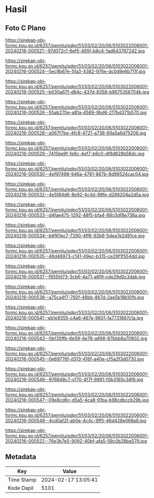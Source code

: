 # Hasil

## Foto C Plano

https://sirekap-obj-formc.kpu.go.id/6257/pemilu/pdpr/51/03/02/20/06/5103022006001-20240216-000521--97d072c1-6ef5-465f-b8c4-1ad643767242.jpg

https://sirekap-obj-formc.kpu.go.id/6257/pemilu/pdpr/51/03/02/20/06/5103022006001-20240216-000524--5ec9b67e-5fa3-4382-976e-dc0d9e6b711f.jpg

https://sirekap-obj-formc.kpu.go.id/6257/pemilu/pdpr/51/03/02/20/06/5103022006001-20240216-000525--b030a67f-d64c-437d-8358-b9675356704b.jpg

https://sirekap-obj-formc.kpu.go.id/6257/pemilu/pdpr/51/03/02/20/06/5103022006001-20240216-000526--55ab270e-a81a-4569-9bd6-217bd371b570.jpg

https://sirekap-obj-formc.kpu.go.id/6257/pemilu/pdpr/51/03/02/20/06/5103022006001-20240216-000528--a067f7be-4fc8-4721-a736-69a5a6d75206.jpg

https://sirekap-obj-formc.kpu.go.id/6257/pemilu/pdpr/51/03/02/20/06/5103022006001-20240216-000529--7415be9f-fe9c-4ef7-b6c0-df8d828b56dc.jpg

https://sirekap-obj-formc.kpu.go.id/6257/pemilu/pdpr/51/03/02/20/06/5103022006001-20240216-000530--4ef97498-946a-4761-867b-8d96524cac04.jpg

https://sirekap-obj-formc.kpu.go.id/6257/pemilu/pdpr/51/03/02/20/06/5103022006001-20240216-000532--4e5f84d6-8e92-4c4d-98fe-d288204a2d5a.jpg

https://sirekap-obj-formc.kpu.go.id/6257/pemilu/pdpr/51/03/02/20/06/5103022006001-20240216-000533--d4fae475-1292-48f5-bfa4-88c0df8e738a.jpg

https://sirekap-obj-formc.kpu.go.id/6257/pemilu/pdpr/51/03/02/20/06/5103022006001-20240216-000534--b6f61ec7-7290-4ff6-92b6-5dea7e2d91ce.jpg

https://sirekap-obj-formc.kpu.go.id/6257/pemilu/pdpr/51/03/02/20/06/5103022006001-20240216-000535--48d48973-c141-49ec-b315-ce29f1f554dd.jpg

https://sirekap-obj-formc.kpu.go.id/6257/pemilu/pdpr/51/03/02/20/06/5103022006001-20240216-000537--f955fd73-3cb6-4a71-a6f9-cde29d0c3dab.jpg

https://sirekap-obj-formc.kpu.go.id/6257/pemilu/pdpr/51/03/02/20/06/5103022006001-20240216-000538--a75ca4f7-792f-48bb-867d-2ae5b18b10fb.jpg

https://sirekap-obj-formc.kpu.go.id/6257/pemilu/pdpr/51/03/02/20/06/5103022006001-20240216-000541--eb1e9355-c4a6-467e-9601-fa7731867c1a.jpg

https://sirekap-obj-formc.kpu.go.id/6257/pemilu/pdpr/51/03/02/20/06/5103022006001-20240216-000543--0bf35ffb-6e59-4e78-a898-87bbb8a70802.jpg

https://sirekap-obj-formc.kpu.go.id/6257/pemilu/pdpr/51/03/02/20/06/5103022006001-20240216-000545--0e69776f-d313-416f-a40e-cf5a2f3d0730.jpg

https://sirekap-obj-formc.kpu.go.id/6257/pemilu/pdpr/51/03/02/20/06/5103022006001-20240216-000546--976848c7-cf70-4f7f-9981-f0b3165c34f6.jpg

https://sirekap-obj-formc.kpu.go.id/6257/pemilu/pdpr/51/03/02/20/06/5103022006001-20240216-000547--09e8cd6c-d5a5-4ca8-91ba-b98cdbccb29b.jpg

https://sirekap-obj-formc.kpu.go.id/6257/pemilu/pdpr/51/03/02/20/06/5103022006001-20240216-000548--4cd0af2f-ab0e-4c4c-9ff5-46d428e068a8.jpg

https://sirekap-obj-formc.kpu.go.id/6257/pemilu/pdpr/51/03/02/20/06/5103022006001-20240216-000522--76e3b7e5-9092-40bf-afa5-59c0b28be579.jpg


## Metadata

| Key        | Value               |
| ---------- | ------------------- |
| Time Stamp | 2024-02-17 13:05:41 |
| Kode Dapil | 5101                |



